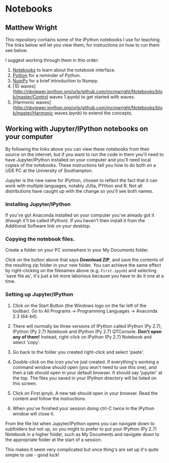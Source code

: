 # Notebooks
## Matthew Wright
This repository contains some of the IPython notebooks I use for teaching. The links below will let you view them; for instructions on how to run them see below.

I suggest working through them in this order:

1. [Notebooks](http://nbviewer.ipython.org/urls/github.com/mcmwright/Notebooks/blob/master/First.ipynb) to learn about the notebook interface.
2. [Python](http://nbviewer.ipython.org/urls/github.com/mcmwright/Notebooks/blob/master/python.ipynb) for a reminder of Python.
3. [NumPy](http://nbviewer.ipython.org/urls/github.com/mcmwright/Notebooks/blob/master/numpy.ipynb) for a brief introduction to Numpy.
4. [1D waves](http://nbviewer.ipython.org/urls/github.com/mcmwright/Notebooks/blob/master/Control waves 1.ipynb) to get started with waves.
5. [Harmonic waves](http://nbviewer.ipython.org/urls/github.com/mcmwright/Notebooks/blob/master/Harmonic waves.ipynb) to extend the concepts.


## Working with Jupyter/IPython notebooks on your computer

By following the links above you can view these notebooks from their source on the internet, but if you want to run the code in them you'll need to have Jupyter/IPython installed on your computer and you'll need local copies of the notebooks. These instructions tell you how to do both on a UDE PC at the University of Southampton.

Jupyter is the new name for IPython, chosen to reflect the fact that it can work with multiple languages, notably JUlia, PYthon and R. Not all distributions have caught up with the change so you'll see both names.

### Installing Jupyter/IPython

If you've got Anaconda installed on your computer you've already got it (though it'll be called IPython). If you haven't then install it from the Additional Software link on your desktop.

### Copying the notebook files.

Create a folder on your PC somewhere in your My Documents folder. 

Click on the button above that says **Download ZIP**, and save the contents of the resulting zip folder in your new folder. You can achieve the same effect by right-clicking on the filenames above (e.g. `First.ipynb`) and selecting 'save file as', it's just a bit more laborious because you have to do it one at a time.

### Setting up Jupyter/IPython

 1.   Click on the Start Button (the Windows logo on the far left of the toolbar). Go to All Programs -> Programming Languages -> Anaconda 2.3 (64-bit).

 2.   There will normally be three versions of IPython called  IPython (Py 2.7), IPython (Py 2.7) Notebook and IPython (Py 2.7) QTConsole. **Don't open any of them!** Instead, right-click on IPython (Py 2.7) Notebook and select 'copy'.

 3. Go back to the folder you created right-click and select 'paste'.

 4. Double-click on the icon you've just created. If everything's working a command window should open (you won't need to use this one), and then a tab should open in your default browser. It should say 'jupyter' at the top. The files you saved in your IPython directory will be listed on this screen.

 5.   Click on First.ipnyb. A new tab should open in your browser. Read the content and follow the instructions.

 6.   When you've finished your session doing ctrl-C twice in the IPython window will close it.
    
 From the file list when Jupyter/IPython opens you can navigate down to subfolders but not up, so you might to prefer to put your IPython (Py 2.7) Notebook in a higher folder, such as My Documents and navigate down to the appropriate folder at the start of a session.

This makes it seem very complicated but once thing's are set up it's quite simple to use - good luck!
